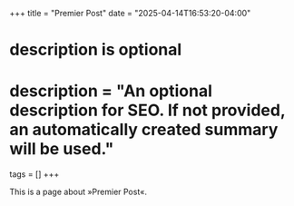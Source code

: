 +++
title = "Premier Post"
date = "2025-04-14T16:53:20-04:00"

#
# description is optional
#
# description = "An optional description for SEO. If not provided, an automatically created summary will be used."

tags = []
+++

This is a page about »Premier Post«.
